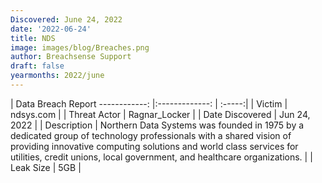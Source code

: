 ```yaml
---
Discovered: June 24, 2022
date: '2022-06-24'
title: NDS
image: images/blog/Breaches.png
author: Breachsense Support
draft: false
yearmonths: 2022/june
---
```



| Data Breach Report
------------:     |:-------------:    | :-----:|
| Victim      | ndsys.com      | 
| Threat Actor      | Ragnar_Locker      | 
| Date Discovered      | Jun 24, 2022      | 
| Description      | Northern Data Systems was founded in 1975 by a dedicated group of technology professionals with a shared vision of providing innovative computing solutions and world class services for utilities, credit unions, local government, and healthcare organizations.       | 
| Leak Size      | 5GB      | 

